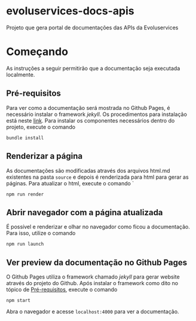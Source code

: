 # **evoluservices-docs-apis**
Projeto que gera portal de documentações das APIs da Evoluservices

# Começando

As instruções a seguir permitirão que a documentação seja executada localmente.

## Pré-requisitos

Para ver como a documentação será mostrada no Github Pages, é necessário instalar o framework _jekyll_. Os procedimentos para instalação está neste [link](https://jekyllrb.com/docs/installation/). Para instalar os componentes necessários dentro do projeto, execute o comando
```
bundle install
```

## Renderizar a página

As documentações são modificadas através dos arquivos html.md existentes na pasta `source` e depois é renderizada para html para gerar as páginas. Para atualizar o html, execute o comando `
```
npm run render
```

## Abrir navegador com a página atualizada

É possível e renderizar e olhar no navegador como ficou a documentação. Para isso, utilize o comando 
```
npm run launch
```

## Ver preview da documentação no Github Pages

O Github Pages utiliza o framework chamado _jekyll_ para gerar website através do projeto do Github. Após instalar o framework como dito no tópico de [Pré-requisitos](#Pré-requisitos), execute o comando
```
npm start
```
Abra o navegador e acesse `localhost:4000` para ver a documentação.

